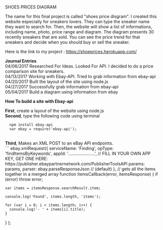 SHOES PRICES DIAGRAM

The name for this final project is called "shoes price disgram". I created this website especially for sneakers lovers. They can type the sneaker name they want to search for. Then, the website will show a list of informations, including name, photo, price range and diagram. The diagram presents 30 recently sneakers that are sold. You can see the price trend for that sneakers and decide when you should buy or sell the sneaker.  

Here is the link to my project :  https://shoeprices.herokuapp.com/

<b>Journal Entries</b><br>
04/06/2017 Researched For Ideas. Looked For API. I decided to do a price comparison site for sneakers.<br>
04/13/2017 Working with Ebay-API. Tried to grab information from ebay-api <br>
04/20/2017 Built the layout of the site using node.js <br>
04/27/2017 Successfully grab information from ebay-api <br>
05/04/2017 Build a diagram using information from ebay <br>

<b>How To build a site with Ebay-api</b>


<b>First</b>, create a layout of the website using node.js<br>
<b>Second</b>, type the following code using terminal<br>
```
  npm install ebay-api
  var ebay = require('ebay-api');
```
<br>
<b>Third</b>, Makes an XML POST to an eBay API endpoints.<br>
```
ebay.xmlRequest({
    serviceName: 'Finding',
    opType: 'findItemsByKeywords',
    appId: '......................',      // FILL IN YOUR OWN APP KEY, GET ONE HERE: https://publisher.ebaypartnernetwork.com/PublisherToolsAPI
    params: params,
    parser: ebay.parseResponseJson    // (default)
  },
  // gets all the items together in a merged array
  function itemsCallback(error, itemsResponse) {
    if (error) throw error;

    var items = itemsResponse.searchResult.item;

    console.log('Found', items.length, 'items');
    
    for (var i = 0; i < items.length; i++) {
      console.log('- ' + items[i].title);
    }  
  }
);
<br>
```
